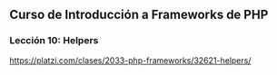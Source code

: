 ## Curso de Introducción a Frameworks de PHP

### Lección 10: Helpers

https://platzi.com/clases/2033-php-frameworks/32621-helpers/
